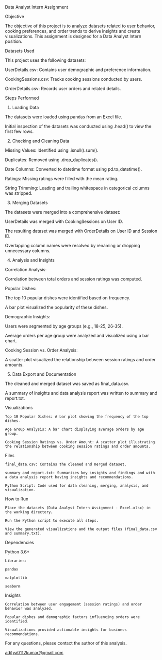 Data Analyst Intern Assignment

Objective

The objective of this project is to analyze datasets related to user behavior, cooking preferences, and order trends to derive insights and create visualizations. This assignment is designed for a Data Analyst Intern position.

Datasets Used

This project uses the following datasets:

  UserDetails.csv: Contains user demographic and preference information.
  
  CookingSessions.csv: Tracks cooking sessions conducted by users.
  
  OrderDetails.csv: Records user orders and related details.

Steps Performed

1. Loading Data

  The datasets were loaded using pandas from an Excel file.
  
  Initial inspection of the datasets was conducted using .head() to view the first few rows.

2. Checking and Cleaning Data

  Missing Values: Identified using .isnull().sum().
  
  Duplicates: Removed using .drop_duplicates().
  
  Date Columns: Converted to datetime format using pd.to_datetime().
  
  Ratings: Missing ratings were filled with the mean rating.
  
  String Trimming: Leading and trailing whitespace in categorical columns was stripped.

3. Merging Datasets

  The datasets were merged into a comprehensive dataset:
  
  UserDetails was merged with CookingSessions on User ID.
  
  The resulting dataset was merged with OrderDetails on User ID and Session ID.
  
  Overlapping column names were resolved by renaming or dropping unnecessary columns.

4. Analysis and Insights

  Correlation Analysis:
  
  Correlation between total orders and session ratings was computed.
  
  Popular Dishes:
  
  The top 10 popular dishes were identified based on frequency.
  
  A bar plot visualized the popularity of these dishes.
  
  Demographic Insights:
  
  Users were segmented by age groups (e.g., 18-25, 26-35).
  
  Average orders per age group were analyzed and visualized using a bar chart.
  
  Cooking Session vs. Order Analysis:
  
  A scatter plot visualized the relationship between session ratings and order amounts.

5. Data Export and Documentation

  The cleaned and merged dataset was saved as final_data.csv.
  
  A summary of insights and data analysis report was written to summary and report.txt.

Visualizations

    Top 10 Popular Dishes: A bar plot showing the frequency of the top dishes.
    
    Age Group Analysis: A bar chart displaying average orders by age group.
    
    Cooking Session Ratings vs. Order Amount: A scatter plot illustrating the relationship between cooking session ratings and order amounts.

Files

    final_data.csv: Contains the cleaned and merged dataset.
    
    summary and report.txt: Summarizes key insights and findings and with a data analysis report having insights and recommendations.
    
    Python Script: Code used for data cleaning, merging, analysis, and visualization.

How to Run

    Place the datasets (Data Analyst Intern Assignment - Excel.xlsx) in the working directory.
    
    Run the Python script to execute all steps.
    
    View the generated visualizations and the output files (final_data.csv and summary.txt).

Dependencies

Python 3.6+

    Libraries:
    
    pandas
    
    matplotlib
    
    seaborn

Insights

    Correlation between user engagement (session ratings) and order behavior was analyzed.
    
    Popular dishes and demographic factors influencing orders were identified.
    
    Visualizations provided actionable insights for business recommendations.

For any questions, please contact the author of this analysis.

aditya0112kumar@gmail.com
